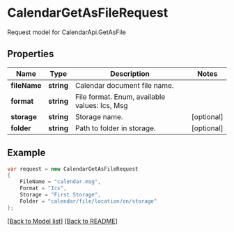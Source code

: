 
# CalendarGetAsFileRequest

Request model for CalendarApi.GetAsFile

## Properties

Name | Type | Description  | Notes
------------- | ------------- | ------------- | -------------
**fileName** |**string**|Calendar document file name. |
**format** |**string**|File format. Enum, available values: Ics, Msg |
**storage** |**string**|Storage name. |[optional] 
**folder** |**string**|Path to folder in storage. |[optional] 

## Example
```csharp
var request = new CalendarGetAsFileRequest
{ 
    FileName = "calendar.msg",
    Format = "Ics",
    Storage = "First Storage",
    Folder = "calendar/file/location/on/storage"
};
```

[[Back to Model list]](Models.md) [[Back to README]](README.md)
